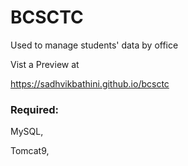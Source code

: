 # BCSCTC
Used to manage students' data by office

Vist a Preview at 

https://sadhvikbathini.github.io/bcsctc

### Required:

MySQL,

Tomcat9,
